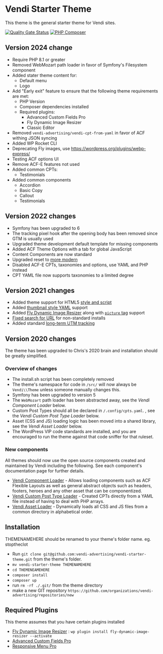 # Vendi Starter Theme

This theme is the general starter theme for Vendi sites.

[![Quality Gate Status](https://sonarcloud.io/api/project_badges/measure?project=vendi-advertising_vendi-starter-theme&metric=alert_status)](https://sonarcloud.io/summary/new_code?id=vendi-advertising_vendi-starter-theme)
[![PHP Composer](https://github.com/vendi-advertising/vendi-starter-theme/actions/workflows/php.yml/badge.svg)](https://github.com/vendi-advertising/vendi-starter-theme/actions/workflows/php.yml)

## Version 2024 change

* Require PHP 8.1 or greater
* Removed WebMozart path loader in favor of Symfony's Filesystem component
* Added stater theme content for:
    * Default menu
    * Logo
* Add "Early exit" feature to ensure that the following theme requirements are met:
    * PHP Version
    * Composer dependencies installed
    * Required plugins:
        * Advanced Custom Fields Pro
        * Fly Dynamic Image Resizer
        * Classic Editor
* Removed `vendi-advertising/vendi-cpt-from-yaml` in favor of ACF withing JSON syncing
* Added WP Rocket CLI
* Deprecating Fly images, use https://wordpress.org/plugins/webp-express/
* Testing ACF options UI
* Remove ACF-E features not used
* Added common CPTs:
    * Testimonials
* Added common components
    * Accordion
    * Basic Copy
    * Callout
    * Testimonials

## Version 2022 changes

* Symfony has been upgraded to 6
* The tracking pixel hook after the opening body has been removed since GTM is usually used
* Upgraded theme development default template for missing components
* Added ACF Theme Options with a tab for global JavaScript
* Content Components are now standard
* Upgraded reset to [more modern](https://piccalil.li/blog/a-modern-css-reset/)
* Disabled ACF-E CPTs, taxonomies and options, use YAML and PHP instead
* CPT YAML file now supports taxonomies to a limited degree

## Version 2021 changes

* Added theme support for
  HTML5 [style and script](https://github.com/vendi-advertising/vendi-starter-theme/commit/12122a0a1b43b997c0c78d85208947129334ade3)
* Added [thumbnail style YAML](https://github.com/vendi-advertising/vendi-thumbnail-from-yaml) support
* Added [Fly Dynamic Image Resizer](https://wordpress.org/plugins/fly-dynamic-image-resizer/) along with
  [`picture` tag](https://github.com/vendi-advertising/fly-picture-tag-generator) support
* [Fixed search for URL](https://github.com/vendi-advertising/vendi-starter-theme/commit/e41f8aa2cb5bdabb3e65047d88055ddd2c2c352c)
  for non-standard installs
* Added
  standard [long-term UTM tracking](https://github.com/vendi-advertising/vendi-starter-theme/commit/c5cdfc7663705db967bdb9ffb297b33536276b72)

## Version 2020 changes

The theme has been upgraded to Chris's 2020 brain and installation should be greatly simplified.

### Overview of changes

* The install.sh script has been completely removed
* The theme's namespace for code in `/src/` will now always be `Vendi\\Theme` unless someone manually changes
  this.
* Symfony has been upgraded to version 5
* The `WebMozart` path loader has been abstracted away, see the _Vendi Component Loader_ below.
* Custom Post Types should all be declared in `/.config/cpts.yaml`. , see the _Vendi Custom Post Type Loader_ below.
* Asset (CSS and JS) loading logic has been moved into a shared library, see the _Vendi Asset Loader_ below.
* The WordPress VIP code standards are installed, and you are encouraged to run the theme against that code
  sniffer for that ruleset.

### New components

All themes should now use the open source components created and maintained by Vendi including the following. See
each component's documentation page for further details.

* [Vendi Component Loader](https://github.com/vendi-advertising/vendi-component-loader) - Allows loading
  components such as ACF Flexible Layouts as well as general abstract objects such as headers, footers, heroes
  and any other asset that can be componentized.
* [Vendi Custom Post Type Loader](https://github.com/vendi-advertising/vendi-cpt-from-yaml) - Created CPTs directly
  from a YAML file instead of having to deal with PHP arrays.
* [Vendi Asset Loader](https://github.com/vendi-advertising/vendi-asset-loader) - Dynamically loads all CSS and JS
  files from a common directory in alphabetical order.

## Installation

THEMENAMEHERE should be renamed to your theme's folder name. eg. stoptheclot

* Run `git clone git@github.com:vendi-advertising/vendi-starter-theme.git` from the theme's folder.
* `mv vendi-starter-theme THEMENAMEHERE`
* `cd THEMENEAMEHERE`
* `composer install`
* `composer up`
* run `rm -rf ./.git/` from the theme directory
* make a new GIT repository `https://github.com/organizations/vendi-advertising/repositories/new`

## Required Plugins

This theme assumes that you have certain plugins installed

* [Fly Dynamic Image Resizer](https://wordpress.org/plugins/fly-dynamic-image-resizer/) : `wp plugin install fly-dynamic-image-resizer --activate`
* [Advanced Custom Fields Pro](https://www.advancedcustomfields.com/)
* [Responsive Menu Pro](https://responsive.menu/)
